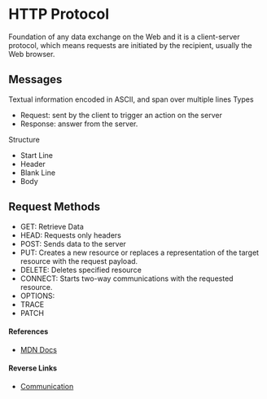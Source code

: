 # HTTP Protocol
Foundation of any data exchange on the Web and it is a client-server protocol, which means requests are initiated by the recipient, usually the Web browser. 

## Messages
Textual information encoded in ASCII, and span over multiple lines
Types
- Request: sent by the client to trigger an action on the server
- Response: answer from the server.

Structure
- Start Line
- Header
- Blank Line
- Body

## Request Methods
- GET: Retrieve Data
- HEAD: Requests only headers
- POST: Sends data to the server
- PUT: Creates a new resource or replaces a representation of the target resource with the request payload.
- DELETE: Deletes specified resource
- CONNECT: Starts two-way communications with the requested resource.
- OPTIONS: 
- TRACE
- PATCH

#### References
- [MDN Docs](https://developer.mozilla.org/en-US/docs/Web/HTTP/Overview)

#### Reverse Links
- [Communication](../../../Communication.md)